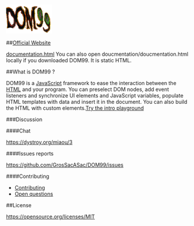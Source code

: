 ![DOM99](images/visual.png)

##[Official Website](http://rawgit.com/GrosSacASac/DOM99/master/documentation/documentation.html#about)

[documentation.html](http://rawgit.com/GrosSacASac/DOM99/master/documentation/documentation.html#about)
You can also open doucmentation/doucmentation.html locally if you downloaded DOM99. It is static HTML.

##What is DOM99 ?

DOM99 is a [JavaScript](https://en.wikipedia.org/wiki/JavaScript) framework to ease the interaction between the [HTML](https://en.wikipedia.org/wiki/HTML) and your program. You can preselect DOM nodes, add event listeners and synchronize UI elements and JavaScript variables, populate HTML templates with data and insert it in the document. You can also build the HTML with custom elements.[Try the intro playground](http://jsbin.com/migeya/11/edit?html,js,output)


###Discussion

####Chat

https://dystroy.org/miaou/3

####Issues reports

https://github.com/GrosSacASac/DOM99/issues

####Contributing

 * [Contributing](documentation/contributing.md)
 * [Open questions](documentation/openquestions.md)

##License

https://opensource.org/licenses/MIT
